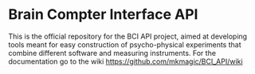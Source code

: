 # Brain Compter Interface API
This is the official repository for the BCI API project, aimed at developing tools 
meant for easy construction of psycho-physical experiments that combine different software and measuring instruments. 
For the documentation go to the wiki https://github.com/mkmagic/BCI_API/wiki 
